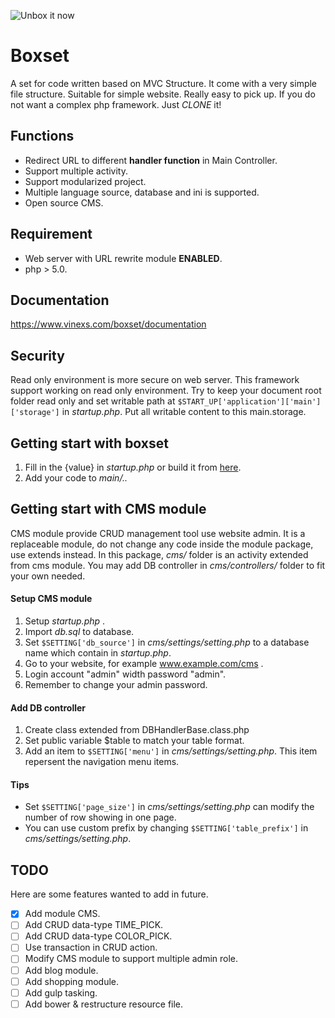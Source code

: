 ![Unbox it now](https://www.vinexs.com/boxset/assets/main/img/logo_small.png)

# Boxset
A set for code written based on MVC Structure. It come with a very simple file structure. Suitable for simple website. Really easy to pick up. If you do not want a complex php framework. Just _CLONE_ it!

## Functions
- Redirect URL to different **handler function** in Main Controller.
- Support multiple activity.
- Support modularized project.
- Multiple language source, database and ini is supported.
- Open source CMS.

## Requirement
- Web server with URL rewrite module **ENABLED**.
- php > 5.0.

## Documentation
https://www.vinexs.com/boxset/documentation

## Security
Read only environment is more secure on web server. This framework support working on read only environment. Try to keep your document root folder read only and set writable path at `$START_UP['application']['main']['storage']` in _startup.php_. Put all writable content to this main.storage.

## Getting start with boxset
1. Fill in the {value} in _startup.php_  or build it from [here](https://www.vinexs.com/boxset/getting_start).
1. Add your code to _main/.._

## Getting start with CMS module
CMS module provide CRUD management tool use website admin. It is a replaceable module, do not change any code inside the module package, use extends instead. In this package, _cms/_ folder is an activity extended from cms module. You may add DB controller in _cms/controllers/_ folder to fit your own needed.

#### Setup CMS module
1. Setup _startup.php_ .
2. Import _db.sql_ to database.
3. Set `$SETTING['db_source']` in _cms/settings/setting.php_ to a database name which contain in _startup.php_.
4. Go to your website, for example www.example.com/cms .
5. Login account "admin" width password "admin".
6. Remember to change your admin password.

#### Add DB controller
1. Create class extended from DBHandlerBase.class.php
2. Set public variable $table to match your table format.
3. Add an item to `$SETTING['menu']` in _cms/settings/setting.php_. This item repersent the navigation menu items.

#### Tips
- Set `$SETTING['page_size']` in _cms/settings/setting.php_ can modify the number of row showing in one page.
- You can use custom prefix by changing `$SETTING['table_prefix']` in _cms/settings/setting.php_.

## TODO
Here are some features wanted to add in future.
- [x] Add module CMS.
- [ ] Add CRUD data-type TIME_PICK.
- [ ] Add CRUD data-type COLOR_PICK.
- [ ] Use transaction in CRUD action.
- [ ] Modify CMS module to support multiple admin role.
- [ ] Add blog module.
- [ ] Add shopping module.
- [ ] Add gulp tasking.
- [ ] Add bower & restructure resource file.
